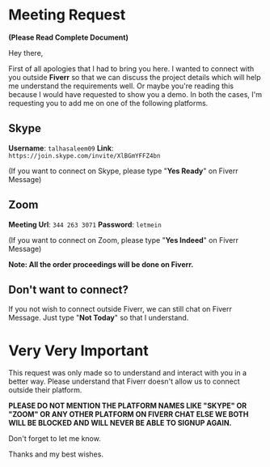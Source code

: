 # Meeting Request

**(Please Read Complete Document)**

Hey there,

First of all apologies that I had to bring you here. I wanted to connect with you outside **Fiverr** so that we can discuss the project details which will help me understand the requirements well. Or maybe you're reading this because I would have requested to show you a demo. In both the cases, I'm requesting you to add me on one of the following platforms.

## Skype

**Username**: ```talhasaleem09```
**Link**: ```https://join.skype.com/invite/XlBGmYFFZ4bn```

(If you want to connect on Skype, please type "**Yes Ready**" on Fiverr Message)

## Zoom

**Meeting Url**: ```344 263 3071```
**Password**: ```letmein```

(If you want to connect on Zoom, please type "**Yes Indeed**" on Fiverr Message)

**Note: All the order proceedings will be done on Fiverr.**


## Don't want to connect?

If you not wish to connect outside Fiverr, we can still chat on Fiverr Message. Just type "**Not Today**" so that I understand.

# Very Very Important

This request was only made so to understand and interact with you in a better way. Please understand that Fiverr doesn't allow us to connect outside their platform.

**PLEASE DO NOT MENTION THE PLATFORM NAMES LIKE "SKYPE" OR "ZOOM" OR ANY OTHER PLATFORM ON FIVERR CHAT ELSE WE BOTH WILL BE BLOCKED AND WILL NEVER BE ABLE TO SIGNUP AGAIN.**

Don't forget to let me know.

Thanks and my best wishes.